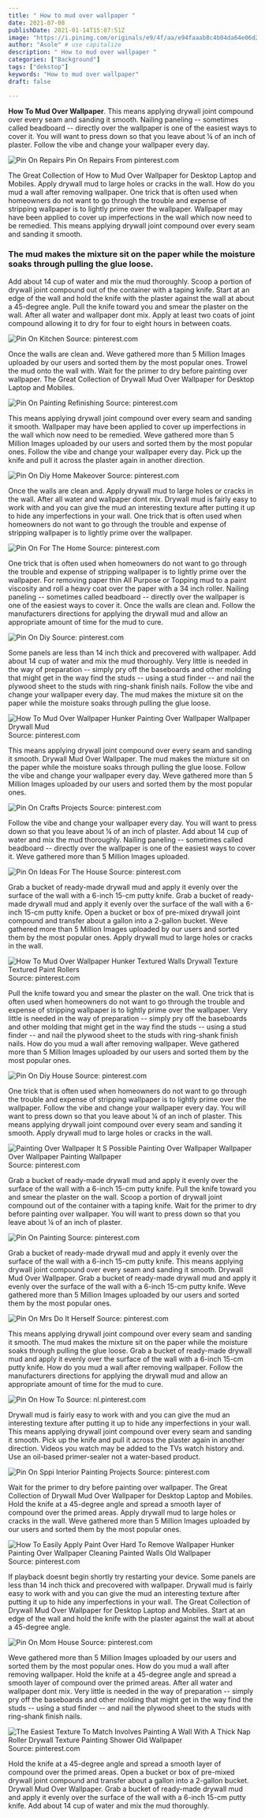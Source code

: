 ```yaml
---
title: " How to mud over wallpaper "
date: 2021-07-08
publishDate: 2021-01-14T15:07:51Z
image: "https://i.pinimg.com/originals/e9/4f/aa/e94faaab8c4b04da64e06d2585031916.jpg"
author: "Asole" # use capitalize
description: " How to mud over wallpaper "
categories: ["Background"]
tags: ["dekstop"]
keywords: "How to mud over wallpaper"
draft: false

---
```



**How To Mud Over Wallpaper**. This means applying drywall joint compound over every seam and sanding it smooth. Nailing paneling -- sometimes called beadboard -- directly over the wallpaper is one of the easiest ways to cover it. You will want to press down so that you leave about ¼ of an inch of plaster. Follow the vibe and change your wallpaper every day.

![Pin On Repairs](https://i.pinimg.com/originals/88/d5/82/88d582d6d1177e1dab623a8b101b739a.jpg "Pin On Repairs")
Pin On Repairs From pinterest.com


The Great Collection of How to Mud Over Wallpaper for Desktop Laptop and Mobiles. Apply drywall mud to large holes or cracks in the wall. How do you mud a wall after removing wallpaper. One trick that is often used when homeowners do not want to go through the trouble and expense of stripping wallpaper is to lightly prime over the wallpaper. Wallpaper may have been applied to cover up imperfections in the wall which now need to be remedied. This means applying drywall joint compound over every seam and sanding it smooth.

### The mud makes the mixture sit on the paper while the moisture soaks through pulling the glue loose.

Add about 14 cup of water and mix the mud thoroughly. Scoop a portion of drywall joint compound out of the container with a taping knife. Start at an edge of the wall and hold the knife with the plaster against the wall at about a 45-degree angle. Pull the knife toward you and smear the plaster on the wall. After all water and wallpaper dont mix. Apply at least two coats of joint compound allowing it to dry for four to eight hours in between coats.


![Pin On Kitchen](https://i.pinimg.com/236x/b0/71/da/b071da9ce852764df8181938e5c648eb.jpg "Pin On Kitchen")
Source: pinterest.com

Once the walls are clean and. Weve gathered more than 5 Million Images uploaded by our users and sorted them by the most popular ones. Trowel the mud onto the wall with. Wait for the primer to dry before painting over wallpaper. The Great Collection of Drywall Mud Over Wallpaper for Desktop Laptop and Mobiles.

![Pin On Painting Refinishing](https://i.pinimg.com/originals/57/4d/a5/574da5af0e7e36d9a6266d92f561c4ca.jpg "Pin On Painting Refinishing")
Source: pinterest.com

This means applying drywall joint compound over every seam and sanding it smooth. Wallpaper may have been applied to cover up imperfections in the wall which now need to be remedied. Weve gathered more than 5 Million Images uploaded by our users and sorted them by the most popular ones. Follow the vibe and change your wallpaper every day. Pick up the knife and pull it across the plaster again in another direction.

![Pin On Diy Home Makeover](https://i.pinimg.com/originals/10/5e/98/105e9829efc49957241b2856f2d70233.jpg "Pin On Diy Home Makeover")
Source: pinterest.com

Once the walls are clean and. Apply drywall mud to large holes or cracks in the wall. After all water and wallpaper dont mix. Drywall mud is fairly easy to work with and you can give the mud an interesting texture after putting it up to hide any imperfections in your wall. One trick that is often used when homeowners do not want to go through the trouble and expense of stripping wallpaper is to lightly prime over the wallpaper.

![Pin On For The Home](https://i.pinimg.com/originals/97/c8/73/97c87331156b3f5d42a711fed57d870e.jpg "Pin On For The Home")
Source: pinterest.com

One trick that is often used when homeowners do not want to go through the trouble and expense of stripping wallpaper is to lightly prime over the wallpaper. For removing paper thin All Purpose or Topping mud to a paint viscosity and roll a heavy coat over the paper with a 34 inch roller. Nailing paneling -- sometimes called beadboard -- directly over the wallpaper is one of the easiest ways to cover it. Once the walls are clean and. Follow the manufacturers directions for applying the drywall mud and allow an appropriate amount of time for the mud to cure.

![Pin On Diy](https://i.pinimg.com/originals/c5/e4/68/c5e468b723990b91c613e885bb42120e.png "Pin On Diy")
Source: pinterest.com

Some panels are less than 14 inch thick and precovered with wallpaper. Add about 14 cup of water and mix the mud thoroughly. Very little is needed in the way of preparation -- simply pry off the baseboards and other molding that might get in the way find the studs -- using a stud finder -- and nail the plywood sheet to the studs with ring-shank finish nails. Follow the vibe and change your wallpaper every day. The mud makes the mixture sit on the paper while the moisture soaks through pulling the glue loose.

![How To Mud Over Wallpaper Hunker Painting Over Wallpaper Wallpaper Drywall Mud](https://i.pinimg.com/originals/ef/05/5b/ef055b4a7ae914df7f1bc0d5e4d79d56.png "How To Mud Over Wallpaper Hunker Painting Over Wallpaper Wallpaper Drywall Mud")
Source: pinterest.com

This means applying drywall joint compound over every seam and sanding it smooth. Drywall Mud Over Wallpaper. The mud makes the mixture sit on the paper while the moisture soaks through pulling the glue loose. Follow the vibe and change your wallpaper every day. Weve gathered more than 5 Million Images uploaded by our users and sorted them by the most popular ones.

![Pin On Crafts Projects](https://i.pinimg.com/originals/7c/f8/df/7cf8dfaa4dba51d30f7517edb78d1b03.jpg "Pin On Crafts Projects")
Source: pinterest.com

Follow the vibe and change your wallpaper every day. You will want to press down so that you leave about ¼ of an inch of plaster. Add about 14 cup of water and mix the mud thoroughly. Nailing paneling -- sometimes called beadboard -- directly over the wallpaper is one of the easiest ways to cover it. Weve gathered more than 5 Million Images uploaded.

![Pin On Ideas For The House](https://i.pinimg.com/736x/b3/95/49/b39549f1384db32a521d4dfffd3101e6--paint-rollers-bathroom-remodeling.jpg "Pin On Ideas For The House")
Source: pinterest.com

Grab a bucket of ready-made drywall mud and apply it evenly over the surface of the wall with a 6-inch 15-cm putty knife. Grab a bucket of ready-made drywall mud and apply it evenly over the surface of the wall with a 6-inch 15-cm putty knife. Open a bucket or box of pre-mixed drywall joint compound and transfer about a gallon into a 2-gallon bucket. Weve gathered more than 5 Million Images uploaded by our users and sorted them by the most popular ones. Apply drywall mud to large holes or cracks in the wall.

![How To Mud Over Wallpaper Hunker Textured Walls Drywall Texture Textured Paint Rollers](https://i.pinimg.com/originals/e2/65/9a/e2659a9d03537bbf872536f86bdb776e.jpg "How To Mud Over Wallpaper Hunker Textured Walls Drywall Texture Textured Paint Rollers")
Source: pinterest.com

Pull the knife toward you and smear the plaster on the wall. One trick that is often used when homeowners do not want to go through the trouble and expense of stripping wallpaper is to lightly prime over the wallpaper. Very little is needed in the way of preparation -- simply pry off the baseboards and other molding that might get in the way find the studs -- using a stud finder -- and nail the plywood sheet to the studs with ring-shank finish nails. How do you mud a wall after removing wallpaper. Weve gathered more than 5 Million Images uploaded by our users and sorted them by the most popular ones.

![Pin On Diy House](https://i.pinimg.com/originals/3c/73/5b/3c735b2f4f811bb38a1ddbdf595cc89c.png "Pin On Diy House")
Source: pinterest.com

One trick that is often used when homeowners do not want to go through the trouble and expense of stripping wallpaper is to lightly prime over the wallpaper. Follow the vibe and change your wallpaper every day. You will want to press down so that you leave about ¼ of an inch of plaster. This means applying drywall joint compound over every seam and sanding it smooth. Apply drywall mud to large holes or cracks in the wall.

![Painting Over Wallpaper It S Possible Painting Over Wallpaper Wallpaper Over Wallpaper Painting Wallpaper](https://i.pinimg.com/736x/b9/84/e4/b984e47eb580a6ca5ebe8f588406e9bc--painting-over-wallpaper-can-you-paint-over-wallpaper.jpg "Painting Over Wallpaper It S Possible Painting Over Wallpaper Wallpaper Over Wallpaper Painting Wallpaper")
Source: pinterest.com

Grab a bucket of ready-made drywall mud and apply it evenly over the surface of the wall with a 6-inch 15-cm putty knife. Pull the knife toward you and smear the plaster on the wall. Scoop a portion of drywall joint compound out of the container with a taping knife. Wait for the primer to dry before painting over wallpaper. You will want to press down so that you leave about ¼ of an inch of plaster.

![Pin On Painting](https://i.pinimg.com/originals/b2/ca/c9/b2cac93d80e90f3530faaef3362cc39a.jpg "Pin On Painting")
Source: pinterest.com

Grab a bucket of ready-made drywall mud and apply it evenly over the surface of the wall with a 6-inch 15-cm putty knife. This means applying drywall joint compound over every seam and sanding it smooth. Drywall Mud Over Wallpaper. Grab a bucket of ready-made drywall mud and apply it evenly over the surface of the wall with a 6-inch 15-cm putty knife. Weve gathered more than 5 Million Images uploaded by our users and sorted them by the most popular ones.

![Pin On Mrs Do It Herself](https://i.pinimg.com/originals/b8/c2/4d/b8c24ddfc24970a354aa06e279ac4843.jpg "Pin On Mrs Do It Herself")
Source: pinterest.com

This means applying drywall joint compound over every seam and sanding it smooth. The mud makes the mixture sit on the paper while the moisture soaks through pulling the glue loose. Grab a bucket of ready-made drywall mud and apply it evenly over the surface of the wall with a 6-inch 15-cm putty knife. How do you mud a wall after removing wallpaper. Follow the manufacturers directions for applying the drywall mud and allow an appropriate amount of time for the mud to cure.

![Pin On How To](https://i.pinimg.com/564x/90/00/2a/90002a0f552142adf9afa8611a960ea8.jpg "Pin On How To")
Source: nl.pinterest.com

Drywall mud is fairly easy to work with and you can give the mud an interesting texture after putting it up to hide any imperfections in your wall. This means applying drywall joint compound over every seam and sanding it smooth. Pick up the knife and pull it across the plaster again in another direction. Videos you watch may be added to the TVs watch history and. Use an oil-based primer-sealer not a water-based product.

![Pin On Sppi Interior Painting Projects](https://i.pinimg.com/600x315/6e/27/26/6e27269a0080087f5e0810f33db6ca66.jpg "Pin On Sppi Interior Painting Projects")
Source: pinterest.com

Wait for the primer to dry before painting over wallpaper. The Great Collection of Drywall Mud Over Wallpaper for Desktop Laptop and Mobiles. Hold the knife at a 45-degree angle and spread a smooth layer of compound over the primed areas. Apply drywall mud to large holes or cracks in the wall. Weve gathered more than 5 Million Images uploaded by our users and sorted them by the most popular ones.

![How To Easily Apply Paint Over Hard To Remove Wallpaper Hunker Painting Over Wallpaper Cleaning Painted Walls Old Wallpaper](https://i.pinimg.com/736x/41/bd/45/41bd4562994a5d308f3709bee630c03e.jpg "How To Easily Apply Paint Over Hard To Remove Wallpaper Hunker Painting Over Wallpaper Cleaning Painted Walls Old Wallpaper")
Source: pinterest.com

If playback doesnt begin shortly try restarting your device. Some panels are less than 14 inch thick and precovered with wallpaper. Drywall mud is fairly easy to work with and you can give the mud an interesting texture after putting it up to hide any imperfections in your wall. The Great Collection of Drywall Mud Over Wallpaper for Desktop Laptop and Mobiles. Start at an edge of the wall and hold the knife with the plaster against the wall at about a 45-degree angle.

![Pin On Mom House](https://i.pinimg.com/originals/82/e8/ea/82e8ead877e70928b2043432eda854e3.jpg "Pin On Mom House")
Source: pinterest.com

Weve gathered more than 5 Million Images uploaded by our users and sorted them by the most popular ones. How do you mud a wall after removing wallpaper. Hold the knife at a 45-degree angle and spread a smooth layer of compound over the primed areas. After all water and wallpaper dont mix. Very little is needed in the way of preparation -- simply pry off the baseboards and other molding that might get in the way find the studs -- using a stud finder -- and nail the plywood sheet to the studs with ring-shank finish nails.

![The Easiest Texture To Match Involves Painting A Wall With A Thick Nap Roller Drywall Texture Painting Shower Old Wallpaper](https://i.pinimg.com/originals/e9/4f/aa/e94faaab8c4b04da64e06d2585031916.jpg "The Easiest Texture To Match Involves Painting A Wall With A Thick Nap Roller Drywall Texture Painting Shower Old Wallpaper")
Source: pinterest.com

Hold the knife at a 45-degree angle and spread a smooth layer of compound over the primed areas. Open a bucket or box of pre-mixed drywall joint compound and transfer about a gallon into a 2-gallon bucket. Drywall Mud Over Wallpaper. Grab a bucket of ready-made drywall mud and apply it evenly over the surface of the wall with a 6-inch 15-cm putty knife. Add about 14 cup of water and mix the mud thoroughly.

